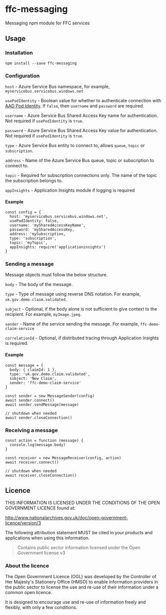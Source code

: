 # ffc-messaging

Messaging npm module for FFC services

## Usage

### Installation

```
npm install --save ffc-messaging
```

### Configuration

`host` - Azure Service Bus namespace, for example, `myservicebus.servicebus.windows.net`

`usePodIdentity` - Boolean value for whether to authenticate connection with [AAD Pod Identity](https://github.com/Azure/aad-pod-identity).  If `false`, then `username` and `password` are required.

`username` - Azure Service Bus Shared Access Key name for authentication.  Not required if `usePodIdentity` is `true`.

`password` - Azure Service Bus Shared Access Key value for authentication.  Not required if `usePodIdentity` is `true`.

`type` - Azure Service Bus entity to connect to, allows `queue`, `topic` or `subscription`.

`address` - Name of the Azure Service Bus queue, topic or subscription to connect to.

`topic` - Required for subscription connections only.  The name of the topic the subscription belongs to.

`appInsights` - Application Insights module if logging is required

#### Example

```
const config = {
  host: 'myservicebus.servicebus.windows.net',
  usePodIdentity: false,
  username: 'mySharedAccessKeyName',
  password: 'mySharedAccessKey,
  address: 'mySubscription,
  type: 'subscription',
  topic: 'myTopic',
  appInsights: require('applicationinsights')
}
```

### Sending a message

Message objects must follow the below structure.

`body` - The body of the message.

`type` - Type of message using reverse DNS notation. For example, `uk.gov.demo.claim.validated`.

`subject` - Optional, if the body alone is not sufficient to give context to the recipient.  For example, `myImage.jpeg`.

`sender` - Name of the service sending the message.  For example, `ffc-demo-claim-service`

`correlationId` - Optional, if distributed tracing through Application Insights is required.


#### Example

```
const message = {
  body: { claimId: 1 },
  type: 'uk.gov.demo.claim.validated',
  subject: 'New Claim',
  sender: 'ffc-demo-claim-service'
}
```
```
const sender = new MessageSender(config)
await sender.connect()
await sender.sendMessage(message)

// shutdown when needed
await sender.closeConnection()
```

### Receiving a message

```
const action = function (message) {
  console.log(message.body)
}

const receiver = new MessageReceiver(config, action)
await receiver.connect()

// shutdown when needed
await receiver.closeConnection()
```

## Licence

THIS INFORMATION IS LICENSED UNDER THE CONDITIONS OF THE OPEN GOVERNMENT
LICENCE found at:

<http://www.nationalarchives.gov.uk/doc/open-government-licence/version/3>

The following attribution statement MUST be cited in your products and
applications when using this information.

> Contains public sector information licensed under the Open Government license
> v3

### About the licence

The Open Government Licence (OGL) was developed by the Controller of Her
Majesty's Stationery Office (HMSO) to enable information providers in the
public sector to license the use and re-use of their information under a common
open licence.

It is designed to encourage use and re-use of information freely and flexibly,
with only a few conditions.
